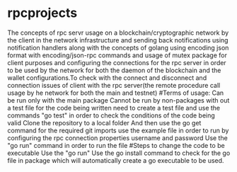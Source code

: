 # rpcprojects
The concepts  of rpc servr usage on a blockchain/cryptographic network by the client in the network infrastructure and sending back 
notifications using notification handlers along with the concepts of golang using encoding json format with encoding/json-rpc commands
and usage of mutex package for client purposes and configuring the connections for the rpc server in order to be used by the network 
for both the daemon of the blockchain and the wallet configurations.To check with the connect and disconnect and connection issues of
client with the rpc server(the remote procedure call usage by he network for both the main and testnet)
#Terms of usage:
Can be run only with the main package
Cannot be run by non-packages with out a test file for the code being written
need to create a test file and use the commands "go test" in order to check the conditions of the code being valid
Clone the repository to a local folder
And then use the go get command for the required git imports
use the example file in order to run by configuring the rpc connection properties username and password
Use the "go run" command in order to run the file
#Steps to change the code to be executable
Use the "go run"
Use the go install command to check for the go file in package which 
will automatically create a go executable to be used.
